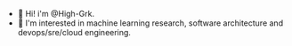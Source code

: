 - 👋 Hi! i'm @High-Grk.
- 🌱 I'm interested in machine learning research, software architecture and devops/sre/cloud engineering.

<!---
High-Grk/High-Grk is a ✨ special ✨ repository because its `README.md` (this file) appears on your GitHub profile.
You can click the Preview link to take a look at your changes.
--->
